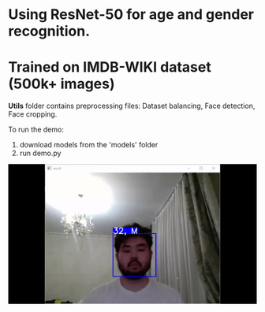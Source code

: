 # Using ResNet-50 for age and gender recognition.
# Trained on IMDB-WIKI dataset (500k+ images)

**Utils** folder contains preprocessing files: Dataset balancing, Face detection, Face cropping.

To run the demo:

1. download models from the 'models' folder
2. run demo.py

![](https://github.com/AssanaliAbu/Age_Gender_recognition/blob/main/demo.gif)
